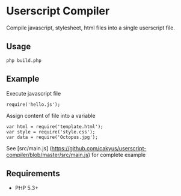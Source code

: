 Userscript Compiler
===================

Compile javascript, stylesheet, html files into 
a single userscript file.

Usage
-----

    php build.php

Example
-------

Execute javascript file

    require('hello.js');

Assign content of file into a variable

    var html = require('template.html');
    var style = require('style.css');
    var data = require('Octopus.jpg');

See [src/main.js] (https://github.com/cakyus/userscript-compiler/blob/master/src/main.js)
for complete example

Requirements
------------

* PHP 5.3+
